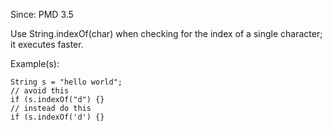 Since: PMD 3.5

Use String.indexOf(char) when checking for the index of a single character; it executes faster.

Example(s):
```
String s = "hello world";
// avoid this
if (s.indexOf("d") {}
// instead do this
if (s.indexOf('d') {}
```
